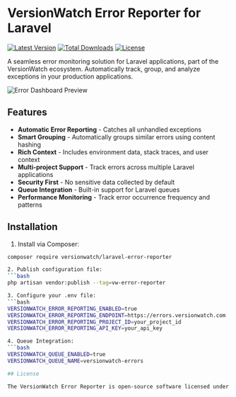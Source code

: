 # VersionWatch Error Reporter for Laravel

[![Latest Version](https://img.shields.io/packagist/v/versionwatch/laravel-error-reporter.svg?style=flat-square)](https://packagist.org/packages/versionwatch/laravel-error-reporter)
[![Total Downloads](https://img.shields.io/packagist/dt/versionwatch/laravel-error-reporter.svg?style=flat-square)](https://packagist.org/packages/versionwatch/laravel-error-reporter)
[![License](https://img.shields.io/github/license/versionwatch/laravel-error-reporter.svg?style=flat-square)](LICENSE.md)

A seamless error monitoring solution for Laravel applications, part of the VersionWatch ecosystem. Automatically track, group, and analyze exceptions in your production applications.

![Error Dashboard Preview](https://versionwatch.com/images/error-dashboard.png)

## Features

- **Automatic Error Reporting** - Catches all unhandled exceptions
- **Smart Grouping** - Automatically groups similar errors using content hashing
- **Rich Context** - Includes environment data, stack traces, and user context
- **Multi-project Support** - Track errors across multiple Laravel applications
- **Security First** - No sensitive data collected by default
- **Queue Integration** - Built-in support for Laravel queues
- **Performance Monitoring** - Track error occurrence frequency and patterns

## Installation

1. Install via Composer:
```bash
composer require versionwatch/laravel-error-reporter

2. Publish configuration file:
```bash
php artisan vendor:publish --tag=vw-error-reporter

3. Configure your .env file:
```bash
VERSIONWATCH_ERROR_REPORTING_ENABLED=true
VERSIONWATCH_ERROR_REPORTING_ENDPOINT=https://errors.versionwatch.com
VERSIONWATCH_ERROR_REPORTING_PROJECT_ID=your_project_id
VERSIONWATCH_ERROR_REPORTING_API_KEY=your_api_key

4. Queue Integration:
```bash
VERSIONWATCH_QUEUE_ENABLED=true
VERSIONWATCH_QUEUE_NAME=versionwatch-errors

## License

The VersionWatch Error Reporter is open-source software licensed under the MIT license.